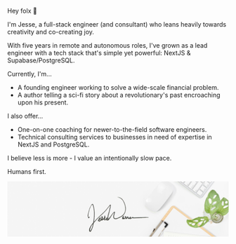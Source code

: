 Hey folx 👋

I'm Jesse, a full-stack engineer (and consultant) who leans heavily towards creativity and co-creating joy.

With five years in remote and autonomous roles, I've grown as a lead engineer with a tech stack that's simple yet powerful: NextJS & Supabase/PostgreSQL.

Currently, I'm...
  - A founding engineer working to solve a wide-scale financial problem.
  - A author telling a sci-fi story about a revolutionary's past encroaching upon his present.

I also offer...
  - One-on-one coaching for newer-to-the-field software engineers. 
  - Technical consulting services to businesses in need of expertise in NextJS and PostgreSQL.

I believe less is more - I value an intentionally slow pace.

Humans first.

![branded header image](./header.jpg "Hey there friend!")  
